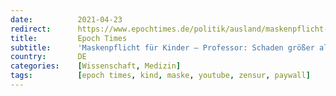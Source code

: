 ```yaml
---
date:          2021-04-23
redirect:      https://www.epochtimes.de/politik/ausland/maskenpflicht-fuer-kinder-professor-schaden-groesser-als-a3498673.html
title:         Epoch Times
subtitle:      'Maskenpflicht für Kinder – Professor: Schaden größer als Nutzen'
country:       DE
categories:    [Wissenschaft, Medizin]
tags:          [epoch times, kind, maske, youtube, zensur, paywall]
---
```

